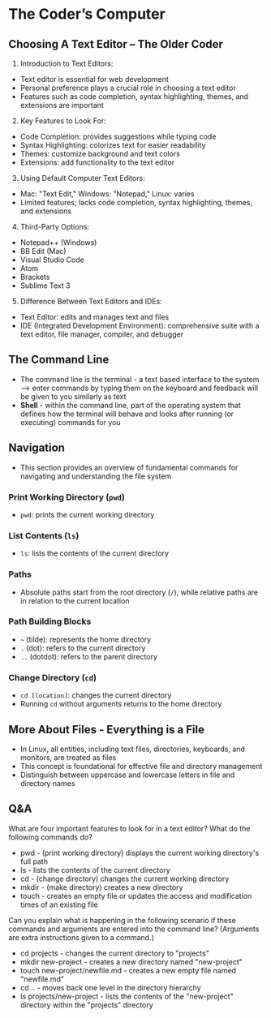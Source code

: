 # The Coder’s Computer

## Choosing A Text Editor – The Older Coder 

1. Introduction to Text Editors:
- Text editor is essential for web development
- Personal preference plays a crucial role in choosing a text editor 
- Features such as code completion, syntax highlighting, themes, and extensions are important

2. Key Features to Look For:
- Code Completion: provides suggestions while typing code
- Syntax Highlighting: colorizes text for easier readability
- Themes: customize background and text colors
- Extensions: add functionality to the text editor

3. Using Default Computer Text Editors:
- Mac: "Text Edit," Windows: "Notepad," Linux: varies
- Limited features; lacks code completion, syntax highlighting, themes, and extensions

4. Third-Party Options:
- Notepad++ (Windows)
- BB Edit (Mac)
- Visual Studio Code
- Atom
- Brackets
- Sublime Text 3

5. Difference Between Text Editors and IDEs:
- Text Editor: edits and manages text and files
- IDE (Integrated Development Environment): comprehensive suite with a text editor, file manager, compiler, and debugger

## The Command Line
- The command line is the terminal - a text based interface to the system --> enter commands by typing them on the keyboard and feedback will be given to you similarly as text
- **Shell** - within the command line,  part of the operating system that defines how the terminal will behave and looks after running (or executing) commands for you

## Navigation
- This section provides an overview of fundamental commands for navigating and understanding the file system

### Print Working Directory (`pwd`)
- `pwd`: prints the current working directory

### List Contents (`ls`)
- `ls`: lists the contents of the current directory

### Paths
- Absolute paths start from the root directory (`/`), while relative paths are in relation to the current location

### Path Building Blocks
- `~` (tilde): represents the home directory
- `.` (dot): refers to the current directory
- `..` (dotdot): refers to the parent directory

### Change Directory (`cd`)
- `cd [location]`: changes the current directory
- Running `cd` without arguments returns to the home directory

## More About Files - Everything is a File
- In Linux, all entities, including text files, directories, keyboards, and monitors, are treated as files
- This concept is foundational for effective file and directory management
- Distinguish between uppercase and lowercase letters in file and directory names

## Q&A
What are four important features to look for in a text editor?
What do the following commands do?
- pwd - (print working directory) displays the current working directory's full path
- ls - lists the contents of the current directory
- cd - (change directory) changes the current working directory
- mkdir - (make directory) creates a new directory
- touch - creates an empty file or updates the access and modification times of an existing file

Can you explain what is happening in the following scenario if these commands and arguments are entered into the command line? (Arguments are extra instructions given to a command.)
- cd projects - changes the current directory to "projects"
- mkdir new-project - creates a new directory named "new-project"
- touch new-project/newfile.md - creates a new empty file named "newfile.md"
- cd .. - moves back one level in the directory hierarchy
- ls projects/new-project - lists the contents of the "new-project" directory within the "projects" directory
